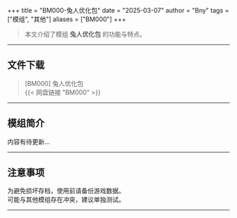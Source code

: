 +++
title = "BM000-兔人优化包"
date = "2025-03-07"
author = "Bny"
tags = ["模组", "其他"]
aliases = ["BM000"]
+++

> 本文介绍了模组 **兔人优化包** 的功能与特点。

---

## 文件下载

> [BM000] 兔人优化包  
{{< 网盘链接 "BM000" >}}  

---

## 模组简介

>  
内容有待更新...  

---

## 注意事项

>  
为避免损坏存档，使用前请备份游戏数据。  
可能与其他模组存在冲突，建议单独测试。  

---

